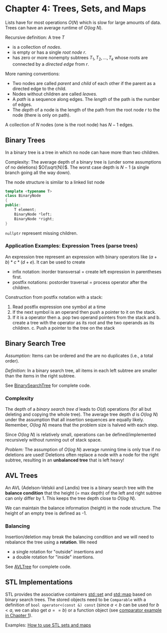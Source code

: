 # Chapter 4: Trees, Sets, and Maps

Lists have for most operations $O(N)$ which is slow for large amounts of data.
Trees can have an average runtime of $O(log\ N)$.

Recursive definition: A tree $T$

* is a collection of _nodes_.
* is empty or has a single _root node_ $r$.
* has zero or more nonempty subtrees $T_1, T_2, ..., T_k$ whose roots are connected by a 
  _directed edge_ from $r$.

More naming conventions:
* Two nodes are called _parent_ and _child_ of each other if the parent as a directed edge 
    to the child.
* Nodes without children are called _leaves._
* A _path_ is a sequence along edges. The _length_ of the path is the number of edges.
* The _depth_ of a node is the length of the path from the root node $r$ to the node 
  (there is only on path). 

A collection of $N$ nodes (one is the root node) has $N - 1$ edges.


## Binary Trees
In a binary tree is a tree in which no node can have more than two children.

Complexity: The average depth of a binary tree is (under some assumptions of no deletions) $O(\sqrt{N})$. The worst case depth is $N - 1$ (a single branch going all the way down).

The node structure is similar to a linked list node

```cpp
template <typename T>
class BinaryNode
{
public:
    T element;
    BinaryNode *left;
    BinaryNode *right;
}
```

`nullptr` represent missing children.

### Application Examples: Expression Trees (parse trees) 

An expression tree represent an expression with binary operators like $(a + b) * c * (d + e)$.
It can be used to create 
  - infix notation: inorder transversal = create left expression in parentheses first. 
  - postfix notations: postorder traversal = process operator after the children. 

  Construction from postfix notation with a stack: 
  1. Read postfix expression one symbol at a time
  2. If the next symbol is an operand then push a pointer to it on the stack.
  3. If it is a operator then 
     a. pop two operand pointers from the stack and 
     b. create a tree with the operator as its root and the two operands as its children. 
     c. Push a pointer to the tree on the stack

## Binary Search Tree

_Assumption:_ Items can be ordered and the are no duplicates (i.e., a total order).

_Definition:_ In a binary search tree, all items in each left subtree are smaller than the items in the right subtree.

See [BinarySearchTree](BinarySearchTree) for complete code.

### Complexity 

The depth of a _binary search tree_ $d$ leads to $O(d)$ operations (for all but deleting and copying the whole tree). The average tree depth $d$ is $O(log\ N)$ under the
assumption that all insertion sequences are equally likely. Remember, $O(log\ N)$ means 
that the problem size is halved with each step.

Since $O(log\ N)$ is relatively small, operations can be defined/implemented recursively without running out of stack space.

_Problem:_ The assumption of $O(log\ N)$ average running time is only true if no deletions are 
used! Deletions often replace a node with a node for the right subtree, resulting in an **unbalanced tree** that is left heavy!

## AVL Trees

An AVL (Adelson-Velskii and Landis) tree is a binary search tree with the **balance condition**
that the height (= max depth) of the left and right subtree can only differ by 1. This keeps the tree depth close to $O(log\ N)$.

We can maintain the balance information (height) in the node structure. The height of an empty tree is defined as -1.

### Balancing

Insertion/deletion may break the balancing condition and we will need to rebalance the tree using a **rotation**. We need 

* a single rotation for "outside" insertions and 
* a double rotation for "inside" insertions.

See [AVLTree](AVLTree) for complete code.



## STL Implementations

STL provides the associative containers [std::set](https://cplusplus.com/reference/set/set/) and [std::map](https://cplusplus.com/reference/map/map/) based on binary search trees.
The stored objects need to be `Comparable` with a definition of `bool operator<(const &) const` 
(since $a < b$ can be used for $b < a$, we can also get $a == b$) or a function object (see [comparator example in Chapter 1](../Chapter1_Programming/comparator)).


Examples: [How to use STL sets and maps](STLSetMap)

